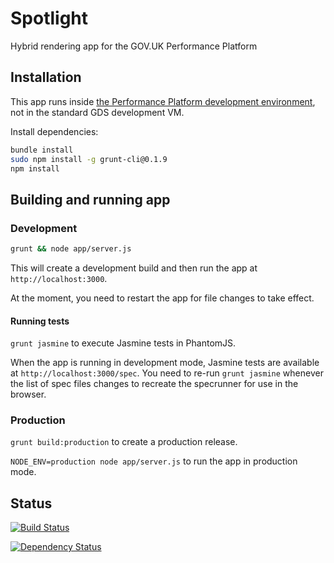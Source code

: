 # Spotlight #

Hybrid rendering app for the GOV.UK Performance Platform

## Installation ##

This app runs inside [the Performance Platform development environment][ppdev],
not in the standard GDS development VM.

[ppdev]: https://github.com/alphagov/pp-development

Install dependencies:

```bash
bundle install
sudo npm install -g grunt-cli@0.1.9
npm install
```

## Building and running app ##

### Development ###

```bash
grunt && node app/server.js
```

This will create a development build and then run the app at
`http://localhost:3000`.

At the moment, you need to restart the app for file changes to take effect.

#### Running tests ####

`grunt jasmine` to execute Jasmine tests in PhantomJS.

When the app is running in development mode, Jasmine tests are available at
`http://localhost:3000/spec`. You need to re-run `grunt jasmine` whenever the
list of spec files changes to recreate the specrunner for use in the browser.

### Production ###

`grunt build:production` to create a production release.

`NODE_ENV=production node app/server.js` to run the app in production mode.

## Status ##

[![Build Status](https://travis-ci.org/alphagov/spotlight.png?branch=master)](https://travis-ci.org/alphagov/spotlight)

[![Dependency Status](https://gemnasium.com/alphagov/spotlight.png)](https://gemnasium.com/alphagov/spotlight)
